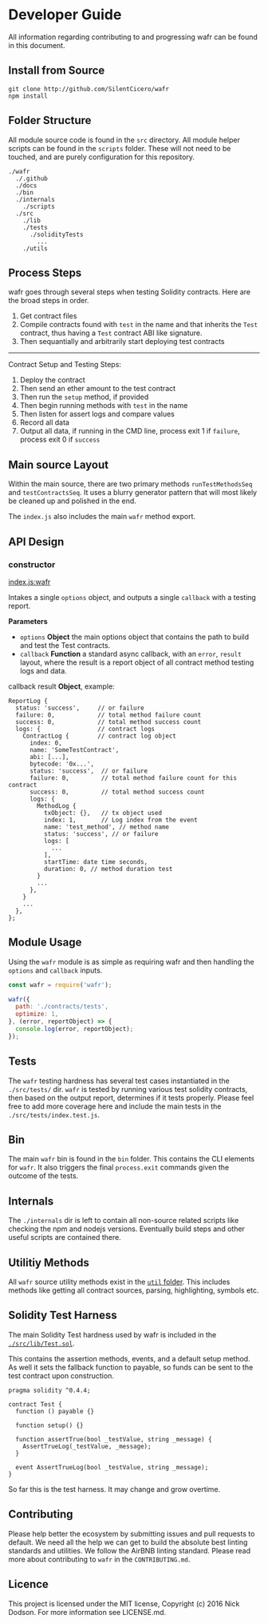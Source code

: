 # Developer Guide

All information regarding contributing to and progressing wafr can be found in this document.

## Install from Source

```
git clone http://github.com/SilentCicero/wafr
npm install
```

## Folder Structure

All module source code is found in the `src` directory. All module helper scripts can be found in the `scripts` folder. These will not need to be touched, and are purely configuration for this repository.

```
./wafr
  ./.github
  ./docs
  ./bin
  ./internals
    ./scripts
  ./src
    ./lib
    ./tests
      ./solidityTests
        ...
    ./utils
```

## Process Steps

wafr goes through several steps when testing Solidity contracts. Here are the broad steps in order.

1. Get contract files
2. Compile contracts found with `test` in the name and that inherits the `Test` contract, thus having a `Test` contract ABI like signature.
3. Then sequantially and arbitrarily start deploying test contracts

----

Contract Setup and Testing Steps:

1. Deploy the contract
2. Then send an ether amount to the test contract
3. Then run the `setup` method, if provided
4. Then begin running methods with `test` in the name
5. Then listen for assert logs and compare values
6. Record all data
7. Output all data, if running in the CMD line, process exit 1 if `failure`, process exit 0 if `success`

## Main source Layout

Within the main source, there are two primary methods `runTestMethodsSeq` and `testContractsSeq`. It uses a blurry generator pattern that will most likely be cleaned up and polished in the end.

The `index.js` also includes the main `wafr` method export.

## API Design

### constructor

[index.js:wafr](../../../blob/master/src/index.js#L313 "Source code on GitHub")

Intakes a single `options` object, and outputs a single `callback` with a testing report.

**Parameters**

-   `options` **Object** the main options object that contains the path to build and test the Test contracts.
-   `callback` **Function** a standard async callback, with an `error`, `result` layout, where the result is a report object of all contract method testing logs and data.

callback result **Object**, example:

```
ReportLog {
  status: 'success',     // or failure
  failure: 0,            // total method failure count
  success: 0,            // total method success count
  logs: {                // contract logs
    ContractLog {        // contract log object
      index: 0,
      name: 'SomeTestContract',
      abi: [...],
      bytecode: '0x...',
      status: 'success',  // or failure
      failure: 0,         // total method failure count for this contract
      success: 0,         // total method success count
      logs: {
        MethodLog {
          txObject: {},   // tx object used
          index: 1,       // Log index from the event
          name: 'test_method', // method name
          status: 'success', // or failure
          logs: [
            ...
          ],
          startTime: date time seconds,
          duration: 0, // method duration test
        }
        ...
      },           
    }
    ...
  },
};
```

## Module Usage

Using the `wafr` module is as simple as requiring wafr and then handling the `options` and `callback` inputs.

```js
const wafr = require('wafr');

wafr({
  path: './contracts/tests',
  optimize: 1,
}, (error, reportObject) => {
  console.log(error, reportObject);
});
```

## Tests

The `wafr` testing hardness has several test cases instantiated in the `./src/tests/` dir. `wafr` is tested by running various test solidity contracts, then based on the output report, determines if it tests properly. Please feel free to add more coverage here and include the main tests in the `./src/tests/index.test.js`.

## Bin

The main `wafr` bin is found in the `bin` folder. This contains the CLI elements for `wafr`. It also triggers the final `process.exit` commands given the outcome of the tests.

## Internals

The `./internals` dir is left to contain all non-source related scripts like checking the npm and nodejs versions. Eventually build steps and other useful scripts are contained there.

## Utilitiy Methods

All `wafr` source utility methods exist in the [`util` folder](../../../blob/master/src/utils). This includes methods like getting all contract sources, parsing, highlighting, symbols etc.

## Solidity Test Harness

The main Solidity Test hardness used by wafr is included in the [`./src/lib/Test.sol`](../../../blob/master/src/lib/Test.sol).

This contains the assertion methods, events, and a default setup method. As well it sets the fallback function to payable, so funds can be sent to the test contract upon construction.

```
pragma solidity ^0.4.4;

contract Test {
  function () payable {}

  function setup() {}

  function assertTrue(bool _testValue, string _message) {
    AssertTrueLog(_testValue, _message);
  }

  event AssertTrueLog(bool _testValue, string _message);
}
```

So far this is the test harness. It may change and grow overtime.

## Contributing

Please help better the ecosystem by submitting issues and pull requests to default. We need all the help we can get to build the absolute best linting standards and utilities. We follow the AirBNB linting standard. Please read more about contributing to `wafr` in the `CONTRIBUTING.md`.

## Licence

This project is licensed under the MIT license, Copyright (c) 2016 Nick Dodson. For more information see LICENSE.md.
